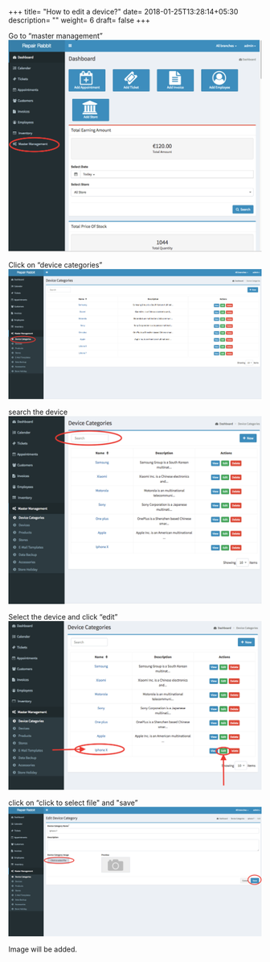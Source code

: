 +++
title= "How to edit a device?"
date= 2018-01-25T13:28:14+05:30
description= ""
weight= 6
draft= false
+++



Go to “master management”
![How to edit a device?](/images/device_and_device_categories/how_can_i_edit_device/go_to_master_management.png)

Click on “device categories”
![How to edit a device?](/images/device_and_device_categories/how_can_i_edit_device/select_device_categories.png)

search the device
![How to edit a device?](/images/device_and_device_categories/how_can_i_edit_device/search_the_device.png)


Select the device and click “edit”
![How to edit a device?](/images/device_and_device_categories/how_can_i_edit_device/select_the_device_and_click_edit.png)

click on “click to select file" and "save” 
![How to edit a device?](/images/device_and_device_categories/how_can_i_edit_device/click_to_select_file_and_save.png)

Image will be added.

